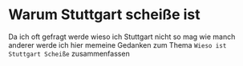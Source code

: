 # Warum Stuttgart scheiße ist

Da ich oft gefragt werde wieso ich Stuttgart nicht so mag wie manch anderer werde ich hier memeine Gedanken zum Thema `Wieso ist Stuttgart Scheiße` zusammenfassen
